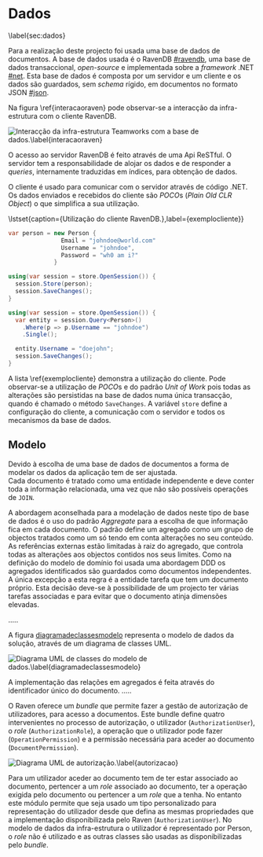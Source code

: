 Dados
=

\label{sec:dados}

Para a realização deste projecto foi usada uma base de dados de documentos. A base de dados usada é o RavenDB [#ravendb](), uma base de dados transaccional, *open-source* e implementada sobre a *framework* .NET [#net](). Esta base de dados é composta por um servidor e um cliente e os dados são guardados, sem *schema* rígido, em documentos no formato JSON [#json]().

Na figura \ref{interacaoraven} pode observar-se a interacção da infra-estrutura com o cliente RavenDB.

![Interacção da infra-estrutura Teamworks com a base de dados.\label{interacaoraven}](http://www.lucidchart.com/publicSegments/view/4fd76e6a-3ef0-4875-99c1-4ac60a78da40/image.png)

O acesso ao servidor RavenDB é feito através de uma Api ReSTful. O servidor tem a responsabilidade de alojar os dados e de responder a *queries*, internamente traduzidas em índices, para obtenção de dados. 

O cliente é usado para comunicar com o servidor através de código .NET. Os dados enviados e recebidos do cliente são *POCO*s (*Plain Old CLR Object*) o que simplifica a sua utilização.

\lstset{caption={Utilização do cliente RavenDB.},label={exemplocliente}}

````csharp
var person = new Person {
               Email = "johndoe@world.com"
               Username = "johndoe",
               Password = "wh0 am i?"
             }

using(var session = store.OpenSession()) {
  session.Store(person);
  session.SaveChanges();
}

using(var session = store.OpenSession()) {
  var entity = session.Query<Person>()
    .Where(p => p.Username == "johndoe")
    .Single();

  entity.Username = "doejohn";
  session.SaveChanges();
}
```` 

A lista \ref{exemplocliente} demonstra a utilização do cliente. Pode observar-se a utilização de *POCO*s e do padrão *Unit of Work* pois todas as alterações são persistidas na base de dados numa única transacção, quando é chamado o método `SaveChanges`. A variável `store` define a configuração do cliente, a comunicação com o servidor e todos os mecanismos da base de dados.

Modelo
-

Devido à escolha de uma base de dados de documentos a forma de modelar os dados da aplicação tem de ser ajustada.  
Cada documento é tratado como uma entidade independente e deve conter toda a informação relacionada, uma vez que  não são possíveis operações de `JOIN`. 

A abordagem aconselhada para a modelação de dados neste tipo de base de dados é o uso do padrão *Aggregate* para a escolha de que informação fica em cada documento. O padrão define um agregado como um grupo de objectos tratados como um só tendo em conta alterações no seu conteúdo. 
As referências externas estão limitadas à raiz do agregado, que controla todas as alterações aos objectos contidos nos seus limites.
Como na definição do modelo de domínio foi usada uma abordagem DDD os agregados identificados são guardados como documentos independentes.
A única excepção a esta regra é a entidade tarefa que tem um documento próprio. Esta decisão deve-se à possibilidade de um projecto ter várias tarefas associadas e para evitar que o documento atinja dimensões elevadas.

.....

A figura [diagramadeclassesmodelo]() representa o modelo de dados da solução, através de um diagrama de classes UML.

![Diagrama UML de classes do modelo de dados.\label{diagramadeclassesmodelo}](http://www.lucidchart.com/publicSegments/view/4fd91524-d53c-4604-9e14-42450a4022d4/image.png)
 
A implementação das relações em agregados é feita através do identificador único do documento.
.....

O Raven oferece um *bundle* que permite fazer a gestão de autorização de utilizadores, para acesso a documentos. Este bundle define quatro intervenientes no processo de autorização, o utilizador (`AuthorizationUser`), o *role* (`AuthorizationRole`), a operação que o utilizador pode fazer (`OperationPermission`) e a permissão necessária para aceder ao documento (`DocumentPermission`). 

![Diagrama UML de autorização.\label{autorizacao}](http://www.lucidchart.com/publicSegments/view/4fd9c8d1-77b0-457e-8520-39800adcb320/image.png)

Para um utilizador aceder ao documento tem de ter estar associado ao documento, pertencer a um *role* associado ao documento, ter a operação exigida pelo documento ou pertencer a um *role* que a tenha. No entanto este módulo permite que seja usado um tipo personalizado para representação do utilizador desde que defina as mesmas propriedades que a implementação disponibilizada pelo Raven (`AuthorizationUser`). No modelo de dados da infra-estrutura o utilizador é representado por Person, o *role* não é utilizado e as outras classes são usadas as disponibilizadas pelo *bundle*.

